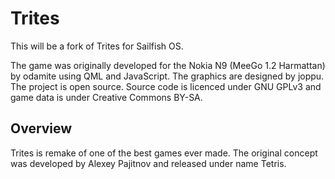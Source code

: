 Trites
======
This will be a fork of Trites for Sailfish OS.

The game was originally developed for the Nokia N9 (MeeGo 1.2 Harmattan) by
odamite using QML and JavaScript. The graphics are designed by joppu. The
project is open source. Source code is licenced under GNU GPLv3 and game data
is under Creative Commons BY-SA.

Overview
--------
Trites is remake of one of the best games ever made. The original concept was
developed by Alexey Pajitnov and released under name Tetris.
